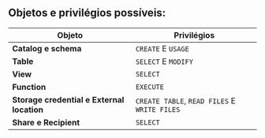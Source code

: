 ## **Objetos e privilégios possíveis:**

| **Objeto** | **Privilégios** |
|--------|-------------|
| **Catalog e schema** | `CREATE` E `USAGE` |
| **Table** | `SELECT` E `MODIFY` |
| **View** | `SELECT` |
| **Function** | `EXECUTE` |
| **Storage credential e External location** | `CREATE TABLE`, `READ FILES` E `WRITE FILES` |
| **Share e Recipient** | `SELECT` |
